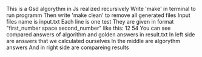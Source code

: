 This is a Gsd algorythm in Js realized recursively
Write 'make' in terminal to run programm
Then write 'make clean' to remove all generated files
Input files name is input.txt 
Each line is one test 
They are given in format "first_number space second_number"
like this:
12 54
You can see compared answers of algorithm and golden answers in result.txt
In left side are answers that we calculated ourselves
In the middle are algorythm answers
And in right side are compareing results

